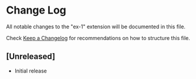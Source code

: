 # Change Log

All notable changes to the "ex-1" extension will be documented in this file.

Check [Keep a Changelog](http://keepachangelog.com/) for recommendations on how to structure this file.

## [Unreleased]

- Initial release